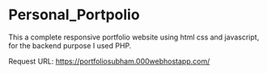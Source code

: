 # Personal_Portpolio
This a complete responsive portfolio website using html css and javascript, for the backend purpose I used PHP.


Request URL: https://portfoliosubham.000webhostapp.com/
